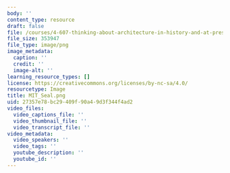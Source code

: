 ```yaml
---
body: ''
content_type: resource
draft: false
file: /courses/4-607-thinking-about-architecture-in-history-and-at-present-fall-2009/mit_seal.png
file_size: 353947
file_type: image/png
image_metadata:
  caption: ''
  credit: ''
  image-alt: ''
learning_resource_types: []
license: https://creativecommons.org/licenses/by-nc-sa/4.0/
resourcetype: Image
title: MIT_Seal.png
uid: 27357e78-bc29-409f-90a4-9d3f344f4ad2
video_files:
  video_captions_file: ''
  video_thumbnail_file: ''
  video_transcript_file: ''
video_metadata:
  video_speakers: ''
  video_tags: ''
  youtube_description: ''
  youtube_id: ''
---
```

